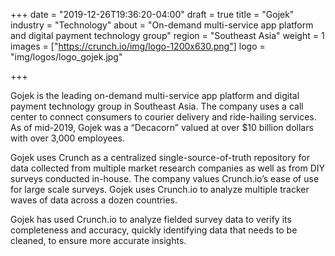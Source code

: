 +++
date = "2019-12-26T19:36:20-04:00"
draft = true
title = "Gojek"
industry = "Technology"
about = "On-demand multi-service app platform and digital payment technology group"
region = "Southeast Asia"
weight = 1
images = ["https://crunch.io/img/logo-1200x630.png"]
logo = "img/logos/logo_gojek.jpg"

+++

Gojek is the leading on-demand multi-service app platform and digital payment technology group in Southeast Asia. The company uses a call center to connect consumers to courier delivery and ride-hailing services. As of mid-2019, Gojek was a “Decacorn” valued at over $10 billion dollars with over 3,000 employees.

<span class="highlight">Gojek uses Crunch as a centralized <span class="font-italic">single-source-of-truth</span> repository for <span class="font-italic">data</span> collected from multiple market research companies</span> as well as from DIY surveys conducted in-house. The company values Crunch.io’s ease of use for large scale surveys. Gojek uses Crunch.io to analyze multiple tracker waves of data across a dozen countries.

Gojek has used Crunch.io to analyze fielded survey data to verify its completeness and accuracy, quickly identifying data that needs to be cleaned, to ensure more accurate insights.

